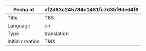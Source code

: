 |Pecha id | cf2d83c245784c1481fc7d35f6ded4f6
| --- | --- 
|Title | T65 
|Language | en
|Type | translation
|Initial creation | TMX